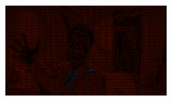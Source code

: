 ![Image of me saying hi in ASCII](https://github.com/aminoche/01-ascii-art/blob/master/img/output.png)
